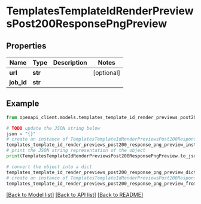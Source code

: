 # TemplatesTemplateIdRenderPreviewsPost200ResponsePngPreview


## Properties

Name | Type | Description | Notes
------------ | ------------- | ------------- | -------------
**url** | **str** |  | [optional] 
**job_id** | **str** |  | 

## Example

```python
from openapi_client.models.templates_template_id_render_previews_post200_response_png_preview import TemplatesTemplateIdRenderPreviewsPost200ResponsePngPreview

# TODO update the JSON string below
json = "{}"
# create an instance of TemplatesTemplateIdRenderPreviewsPost200ResponsePngPreview from a JSON string
templates_template_id_render_previews_post200_response_png_preview_instance = TemplatesTemplateIdRenderPreviewsPost200ResponsePngPreview.from_json(json)
# print the JSON string representation of the object
print(TemplatesTemplateIdRenderPreviewsPost200ResponsePngPreview.to_json())

# convert the object into a dict
templates_template_id_render_previews_post200_response_png_preview_dict = templates_template_id_render_previews_post200_response_png_preview_instance.to_dict()
# create an instance of TemplatesTemplateIdRenderPreviewsPost200ResponsePngPreview from a dict
templates_template_id_render_previews_post200_response_png_preview_from_dict = TemplatesTemplateIdRenderPreviewsPost200ResponsePngPreview.from_dict(templates_template_id_render_previews_post200_response_png_preview_dict)
```
[[Back to Model list]](../README.md#documentation-for-models) [[Back to API list]](../README.md#documentation-for-api-endpoints) [[Back to README]](../README.md)


